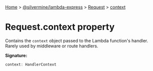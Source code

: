 [Home](./index) &gt; [@silvermine/lambda-express](./lambda-express.md) &gt; [Request](./lambda-express.request.md) &gt; [context](./lambda-express.request.context.md)

# Request.context property

Contains the `context` object passed to the Lambda function's handler. Rarely used by middleware or route handlers.

**Signature:**
```javascript
context: HandlerContext
```
